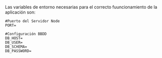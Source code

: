 Las variables de entorno necesarias para el correcto fuuncionamiento de la aplicación son:

```properties
#Puerto del Servidor Node
PORT=

#Configuración BBDD
DB_HOST=
DB_USER=
DB_SCHEMA=
DB_PASSWORD=
```

